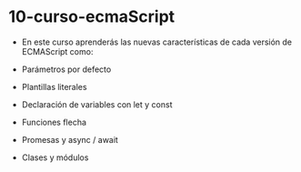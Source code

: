 # 10-curso-ecmaScript
- En este curso aprenderás las nuevas características de cada versión de ECMAScript como:

- Parámetros por defecto
- Plantillas literales
- Declaración de variables con let y const
- Funciones flecha
- Promesas y async / await
- Clases y módulos
